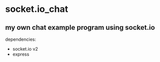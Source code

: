 # socket.io_chat
my own chat example program using socket.io
-------------------------------------------
dependencies:
 - socket.io v2
 - express